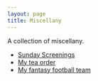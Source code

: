```yaml
---
layout: page
title: Miscellany
---
```


A collection of miscellany.

* [Sunday Screenings](/sunday-screenings)
* [My tea order](/tea)
* [My fantasy football team](https://fantasy.premierleague.com/a/team/1760220/event/29)